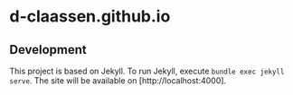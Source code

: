 d-claassen.github.io
====================

Development
-----------

This project is based on Jekyll. To run Jekyll, execute `bundle exec jekyll serve`. The site will be available on [http://localhost:4000].